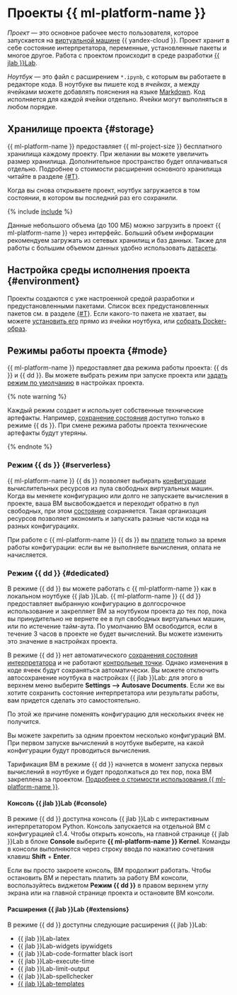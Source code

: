 # Проекты {{ ml-platform-name }}

_Проект_ — это основное рабочее место пользователя, которое запускается на [виртуальной машине](../../glossary/vm.md) {{ yandex-cloud }}. Проект хранит в себе состояние интерпретатора, переменные, установленные пакеты и многое другое. Работа с проектом происходит в среде разработки [{{ jlab }}Lab](https://jupyter.org/). 

_Ноутбук_ — это файл с расширением `*.ipynb`, с которым вы работаете в редакторе кода. В ноутбуке вы пишете код в _ячейках_, а между ячейками можете добавлять пояснения на языке [Markdown](https://jupyter-notebook.readthedocs.io/en/stable/examples/Notebook/Working%20With%20Markdown%20Cells.html). Код исполняется для каждой ячейки отдельно. Ячейки могут выполняться в любом порядке.

## Хранилище проекта {#storage}

{{ ml-platform-name }} предоставляет {{ ml-project-size }} бесплатного хранилища каждому проекту. При желании вы можете увеличить размер хранилища. Дополнительное пространство будет оплачиваться отдельно. Подробнее о стоимости расширения основного хранилища читайте в разделе [{#T}](../pricing.md).

Когда вы снова открываете проект, ноутбук загружается в том состоянии, в котором вы последний раз его сохранили.

{% include [include](../../_includes/datasphere/saving-variables-warn.md) %}

Данные небольшого объема (до 100 МБ) можно загрузить в проект {{ ml-platform-name }} через интерфейс. Больший объем информации рекомендуем загружать из сетевых хранилищ и баз данных. Также для работы с большим объемом данных удобно использовать [датасеты](dataset.md).

## Настройка среды исполнения проекта {#environment}

Проекты создаются с уже настроенной средой разработки и предустановленными пакетами. Список всех предустановленных пакетов см. в разделе [{#T}](preinstalled-packages.md). Если какого-то пакета не хватает, вы можете [установить его](../operations/projects/install-dependencies.md) прямо из ячейки ноутбука, или [собрать Docker-образ](../operations/user-images.md).

## Режимы работы проекта {#mode}

{{ ml-platform-name }} предоставляет два режима работы проекта: {{ ds }} и {{ dd }}. Вы можете выбрать режим при запуске проекта или [задать режим по умолчанию](../operations/projects/update.md) в настройках проекта.

{% note warning %}

Каждый режим создает и использует собственные технические артефакты. Например, [сохранение состояния](save-state.md) доступно только в режиме {{ ds }}. При смене режима работы проекта технические артефакты будут утеряны. 

{% endnote %}

### Режим {{ ds }} {#serverless}

{{ ml-platform-name }} {{ ds }} позволяет выбирать [конфигурации](configurations.md) вычислительных ресурсов из пула свободных виртуальных машин. Когда вы меняете конфигурацию или долго не запускаете вычисления в проекте, ваша ВМ высвобождается и переходит обратно в пул свободных, при этом [состояние](save-state.md) сохраняется. Такая организация ресурсов позволяет экономить и запускать разные части кода на разных конфигурациях.

При работе с {{ ml-platform-name }} {{ ds }} вы [платите](../pricing.md) только за время работы конфигурации: если вы не выполняете вычисления, оплата не начисляется.

### Режим {{ dd }} {#dedicated}

В режиме {{ dd }} вы можете работать с {{ ml-platform-name }} как в локальном ноутбуке {{ jlab }}Lab. {{ ml-platform-name }} {{ dd }} предоставляет выбранную конфигурацию в долгосрочное использование и закрепляет ВМ за ноутбуком проекта до тех пор, пока вы принудительно не вернете ее в пул свободных виртуальных машин, или по истечение тайм-аута. По умолчанию ВМ освободится, если в течение 3 часов в проекте не будет вычислений. Вы можете изменить это значение в настройках проекта.

В режиме {{ dd }} нет автоматического [сохранения состояния интерпретатора](save-state.md) и не работают [контрольные точки](checkpoints.md). Однако изменения в коде ячеек будут сохраняться автоматически. Вы можете отключить автосохранение ноутбука в настройках {{ jlab }}Lab: для этого в верхнем меню выберите **Settings ⟶ Autosave Documents**. Если же вы хотите сохранить состояние интерпретатора или результаты работы, вам придется сделать это самостоятельно. 

По этой же причине поменять конфигурацию для нескольких ячеек не получится. 

Вы можете закрепить за одним проектом несколько конфигураций ВМ. При первом запуске вычислений в ноутбуке выберите, на какой конфигурации будут проводиться вычисления.

Тарификация ВМ в режиме {{ dd }} начнется в момент запуска первых вычислений в ноутбуке и будет продолжаться до тех пор, пока ВМ закреплена за проектом. [Подробнее о стоимости использования {{ ml-platform-name }}](../pricing.md).

#### Консоль {{ jlab }}Lab {#console}

В режиме {{ dd }} доступна консоль {{ jlab }}Lab с интерактивным интерпретатором Python. Консоль запускается на отдельной ВМ с конфигурацией c1.4. Чтобы открыть консоль, на главной странице {{ jlab }}Lab в блоке **Console** выберите **{{ ml-platform-name }} Kernel**. Команды в консоли выполняются через строку ввода по нажатию сочетания клавиш **Shift** + **Enter**.

Если вы просто закроете консоль, ВМ продолжит работать. Чтобы остановить ВМ и перестать платить за работу ВМ консоли, воспользуйтесь виджетом **Режим {{ dd }}** в правом верхнем углу экрана или на главной странице проекта и остановите ВМ консоли.

#### Расширения {{ jlab }}Lab {#extensions}

В режиме {{ dd }} доступны следующие расширения {{ jlab }}Lab:

* {{ jlab }}Lab-latex
* {{ jlab }}Lab-widgets ipywidgets
* {{ jlab }}Lab-code-formatter black isort
* {{ jlab }}Lab-execute-time
* {{ jlab }}Lab-limit-output
* {{ jlab }}Lab-spellchecker
* [{{ jlab }}Lab-templates](../operations/projects/templates.md)
